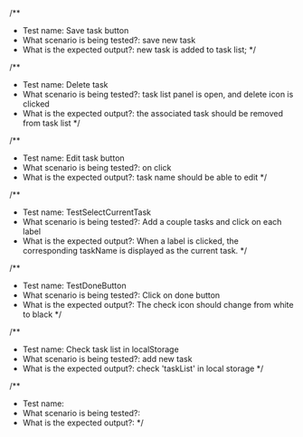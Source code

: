 /**
  * Test name:  Save task button
  * What scenario is being tested?: save new task
  * What is the expected output?: new task is added to task list;
  */

 /**
  * Test name: Delete task
  * What scenario is being tested?: task list panel is open, and delete icon is clicked
  * What is the expected output?:  the associated task should be removed from task list
  */

 /**
  * Test name:  Edit task button
  * What scenario is being tested?: on click
  * What is the expected output?: task name should be able to edit
  */

/**
 * Test name: TestSelectCurrentTask
 * What scenario is being tested?: Add a couple tasks and click on each label
 * What is the expected output?: When a label is clicked, the corresponding taskName is displayed as the current task.
 */

/**
 * Test name: TestDoneButton
 * What scenario is being tested?: Click on done button
 * What is the expected output?: The check icon should change from white to black
 */

 /**
 * Test name: Check task list in localStorage
 * What scenario is being tested?: add new task
 * What is the expected output?: check 'taskList' in local storage
 */

 /**
 * Test name: 
 * What scenario is being tested?: 
 * What is the expected output?: 
 */